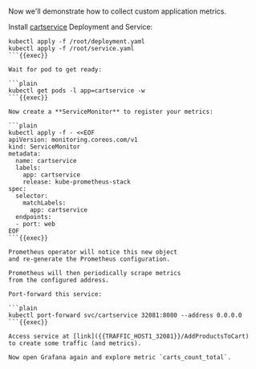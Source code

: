 <br>

Now we'll demonstrate how to collect custom application metrics.

Install [cartservice](https://gitlab.com/solve-x-kubernetes/cartservice) Deployment and Service:

```plain
kubectl apply -f /root/deployment.yaml
kubectl apply -f /root/service.yaml
```{{exec}}

Wait for pod to get ready:

```plain
kubectl get pods -l app=cartservice -w
```{{exec}}

Now create a **ServiceMonitor** to register your metrics:

```plain
kubectl apply -f - <<EOF
apiVersion: monitoring.coreos.com/v1
kind: ServiceMonitor
metadata:
  name: cartservice
  labels:
    app: cartservice
    release: kube-prometheus-stack
spec:
  selector:
    matchLabels:
      app: cartservice
  endpoints:
  - port: web
EOF
```{{exec}}

Prometheus operator will notice this new object
and re-generate the Prometheus configuration.

Prometheus will then periodically scrape metrics
from the configured address.

Port-forward this service:

```plain
kubectl port-forward svc/cartservice 32081:8080 --address 0.0.0.0
```{{exec}}

Access service at [link]({{TRAFFIC_HOST1_32081}}/AddProductsToCart)
to create some traffic (and metrics).

Now open Grafana again and explore metric `carts_count_total`.
